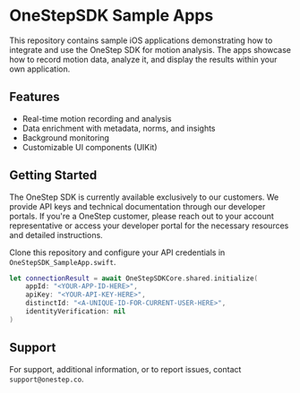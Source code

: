 # OneStepSDK Sample Apps

This repository contains sample iOS applications demonstrating how to integrate and use the OneStep SDK for motion analysis. The apps showcase how to record motion data, analyze it, and display the results within your own application.

## Features

- Real-time motion recording and analysis
- Data enrichment with metadata, norms, and insights
- Background monitoring
- Customizable UI components (UIKit)

## Getting Started

The OneStep SDK is currently available exclusively to our customers. We provide API keys and technical documentation through our developer portals. If you're a OneStep customer, please reach out to your account representative or access your developer portal for the necessary resources and detailed instructions.

Clone this repository and configure your API credentials in `OneStepSDK_SampleApp.swift`.

```swift
let connectionResult = await OneStepSDKCore.shared.initialize(
    appId: "<YOUR-APP-ID-HERE>",
    apiKey: "<YOUR-API-KEY-HERE>",
    distinctId: "<A-UNIQUE-ID-FOR-CURRENT-USER-HERE>",
    identityVerification: nil
)
```

## Support

For support, additional information, or to report issues, contact `support@onestep.co`.
